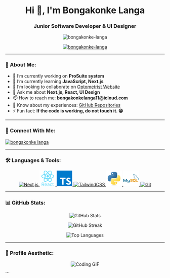 
<h1 align="center">Hi 👋, I'm Bongakonke Langa</h1>
<h3 align="center">Junior Software Developer & UI Designer</h3>

<p align="center">
  <img src="https://komarev.com/ghpvc/?username=bongakonke-langa&label=Profile%20Views&color=0e75b6&style=flat" alt="bongakonke-langa" />
</p>

<p align="center">
  <a href="https://github.com/ryo-ma/github-profile-trophy">
    <img src="https://github-profile-trophy.vercel.app/?username=bongakonke-langa&theme=radical&no-frame=true&row=1" alt="bongakonke-langa" />
  </a>
</p>

---

### 🚀 About Me:
- 🔭 I’m currently working on **ProSuite system**
- 🌱 I’m currently learning **JavaScript, Next.js**
- 👯 I’m looking to collaborate on [Optometrist Website](https://github.com/Bongakonke-Langa/optometrist-website.git)
- 💬 Ask me about **Next.js, React, UI Design**
- 📫 How to reach me: **bongakonkelanga11@icloud.com**
- 📄 Know about my experiences: [GitHub Repositories](https://github.com/Bongakonke-Langa?tab=repositories)
- ⚡ Fun fact: **If the code is working, do not touch it. 😁**

---

### 🔗 Connect With Me:
<p align="left">
  <a href="https://linkedin.com/in/bongakonke-langa" target="blank">
    <img align="center" src="https://img.shields.io/badge/LinkedIn-%230077B5.svg?style=for-the-badge&logo=linkedin&logoColor=white" alt="bongakonke langa" />
  </a>
</p>

---

### 🛠 Languages & Tools:
<p align="center">
  <a href="https://nextjs.org/" target="_blank">
    <img src="https://cdn.worldvectorlogo.com/logos/nextjs-2.svg" alt="Next.js" width="50" height="50"/>
  </a>
  <a href="https://reactjs.org/" target="_blank">
    <img src="https://raw.githubusercontent.com/devicons/devicon/master/icons/react/react-original-wordmark.svg" alt="React" width="50" height="50"/>
  </a>
  <a href="https://www.typescriptlang.org/" target="_blank">
    <img src="https://raw.githubusercontent.com/devicons/devicon/master/icons/typescript/typescript-original.svg" alt="TypeScript" width="50" height="50"/>
  </a>
  <a href="https://tailwindcss.com/" target="_blank">
    <img src="https://www.vectorlogo.zone/logos/tailwindcss/tailwindcss-icon.svg" alt="TailwindCSS" width="50" height="50"/>
  </a>
  <a href="https://www.python.org" target="_blank">
    <img src="https://raw.githubusercontent.com/devicons/devicon/master/icons/python/python-original.svg" alt="Python" width="50" height="50"/>
  </a>
  <a href="https://www.mysql.com/" target="_blank">
    <img src="https://raw.githubusercontent.com/devicons/devicon/master/icons/mysql/mysql-original-wordmark.svg" alt="MySQL" width="50" height="50"/>
  </a>
  <a href="https://git-scm.com/" target="_blank">
    <img src="https://www.vectorlogo.zone/logos/git-scm/git-scm-icon.svg" alt="Git" width="50" height="50"/>
  </a>
</p>

---

### 📊 GitHub Stats:
<p align="center">
  <img src="https://github-readme-stats.vercel.app/api?username=bongakonke-langa&show_icons=true&theme=radical" alt="GitHub Stats"/>
</p>
<p align="center">
  <img src="https://github-readme-streak-stats.herokuapp.com/?user=bongakonke-langa&theme=radical" alt="GitHub Streak"/>
</p>
<p align="center">
  <img src="https://github-readme-stats.vercel.app/api/top-langs/?username=bongakonke-langa&layout=compact&theme=radical" alt="Top Languages"/>
</p>

---

### 🎨 Profile Aesthetic:
<p align="center">
  <img src="https://media.giphy.com/media/qgQUggAC3Pfv687qPC/giphy.gif" width="600" alt="Coding GIF">
</p>
```

